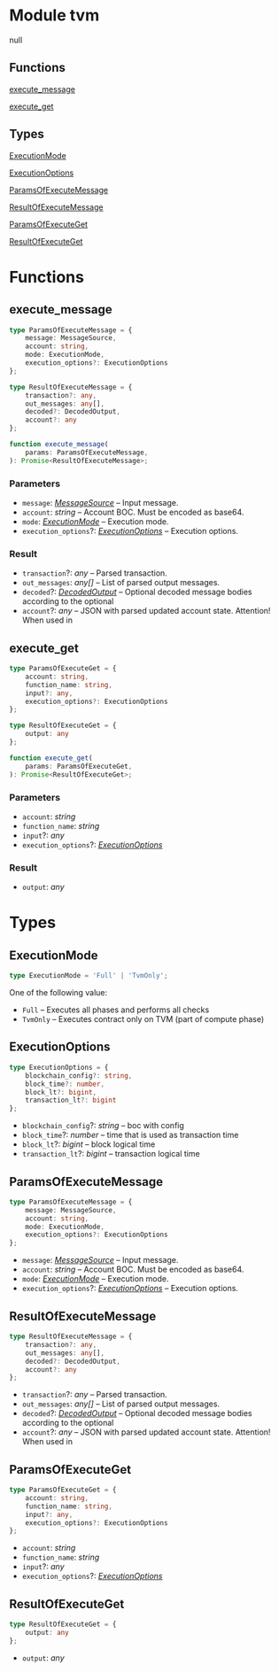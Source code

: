 # Module tvm

null
## Functions
[execute_message](#execute_message)

[execute_get](#execute_get)

## Types
[ExecutionMode](#ExecutionMode)

[ExecutionOptions](#ExecutionOptions)

[ParamsOfExecuteMessage](#ParamsOfExecuteMessage)

[ResultOfExecuteMessage](#ResultOfExecuteMessage)

[ParamsOfExecuteGet](#ParamsOfExecuteGet)

[ResultOfExecuteGet](#ResultOfExecuteGet)


# Functions
## execute_message

```ts
type ParamsOfExecuteMessage = {
    message: MessageSource,
    account: string,
    mode: ExecutionMode,
    execution_options?: ExecutionOptions
};

type ResultOfExecuteMessage = {
    transaction?: any,
    out_messages: any[],
    decoded?: DecodedOutput,
    account?: any
};

function execute_message(
    params: ParamsOfExecuteMessage,
): Promise<ResultOfExecuteMessage>;
```
### Parameters
- `message`: _[MessageSource](mod_processing.md#MessageSource)_ –  Input message.
- `account`: _string_ –  Account BOC. Must be encoded as base64.
- `mode`: _[ExecutionMode](mod_tvm.md#ExecutionMode)_ –  Execution mode.
- `execution_options`?: _[ExecutionOptions](mod_tvm.md#ExecutionOptions)_ –  Execution options.
### Result

- `transaction`?: _any_ –  Parsed transaction.
- `out_messages`: _any[]_ –  List of parsed output messages.
- `decoded`?: _[DecodedOutput](mod_processing.md#DecodedOutput)_ –  Optional decoded message bodies according to the optional
- `account`?: _any_ –  JSON with parsed updated account state. Attention! When used in


## execute_get

```ts
type ParamsOfExecuteGet = {
    account: string,
    function_name: string,
    input?: any,
    execution_options?: ExecutionOptions
};

type ResultOfExecuteGet = {
    output: any
};

function execute_get(
    params: ParamsOfExecuteGet,
): Promise<ResultOfExecuteGet>;
```
### Parameters
- `account`: _string_
- `function_name`: _string_
- `input`?: _any_
- `execution_options`?: _[ExecutionOptions](mod_tvm.md#ExecutionOptions)_
### Result

- `output`: _any_


# Types
## ExecutionMode

```ts
type ExecutionMode = 'Full' | 'TvmOnly';
```
One of the following value:

- `Full` –  Executes all phases and performs all checks
- `TvmOnly` –  Executes contract only on TVM (part of compute phase)


## ExecutionOptions

```ts
type ExecutionOptions = {
    blockchain_config?: string,
    block_time?: number,
    block_lt?: bigint,
    transaction_lt?: bigint
};
```
- `blockchain_config`?: _string_ –  boc with config
- `block_time`?: _number_ –  time that is used as transaction time
- `block_lt`?: _bigint_ –  block logical time
- `transaction_lt`?: _bigint_ –  transaction logical time


## ParamsOfExecuteMessage

```ts
type ParamsOfExecuteMessage = {
    message: MessageSource,
    account: string,
    mode: ExecutionMode,
    execution_options?: ExecutionOptions
};
```
- `message`: _[MessageSource](mod_processing.md#MessageSource)_ –  Input message.
- `account`: _string_ –  Account BOC. Must be encoded as base64.
- `mode`: _[ExecutionMode](mod_tvm.md#ExecutionMode)_ –  Execution mode.
- `execution_options`?: _[ExecutionOptions](mod_tvm.md#ExecutionOptions)_ –  Execution options.


## ResultOfExecuteMessage

```ts
type ResultOfExecuteMessage = {
    transaction?: any,
    out_messages: any[],
    decoded?: DecodedOutput,
    account?: any
};
```
- `transaction`?: _any_ –  Parsed transaction.
- `out_messages`: _any[]_ –  List of parsed output messages.
- `decoded`?: _[DecodedOutput](mod_processing.md#DecodedOutput)_ –  Optional decoded message bodies according to the optional
- `account`?: _any_ –  JSON with parsed updated account state. Attention! When used in


## ParamsOfExecuteGet

```ts
type ParamsOfExecuteGet = {
    account: string,
    function_name: string,
    input?: any,
    execution_options?: ExecutionOptions
};
```
- `account`: _string_
- `function_name`: _string_
- `input`?: _any_
- `execution_options`?: _[ExecutionOptions](mod_tvm.md#ExecutionOptions)_


## ResultOfExecuteGet

```ts
type ResultOfExecuteGet = {
    output: any
};
```
- `output`: _any_


